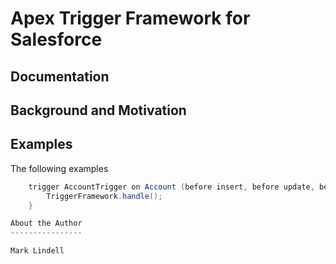 Apex Trigger Framework for Salesforce
=====================================

Documentation 
-------------

Background and Motivation
-------------------------

Examples
--------

The following examples 

```java
	trigger AccountTrigger on Account (before insert, before update, before delete, after insert, after update, after delete, after undelete ) {
		TriggerFramework.handle();
	}

About the Author
----------------

Mark Lindell

```
